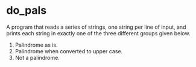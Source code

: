 # do_pals
A program that reads a series of strings, one string per line of input, and prints each string in exactly one of the three
different groups given below.

1. Palindrome as is.
2. Palindrome when converted to upper case.
3. Not a palindrome.
